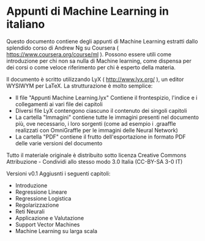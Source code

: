 Appunti di Machine Learning in italiano
========================

Questo documento contiene degli appunti di Machine Learning estratti dallo splendido corso di Andrew Ng su Coursera ( https://www.coursera.org/course/ml ). Possono essere utili come introduzione per chi non sa nulla di Machine learning, come dispensa per dei corsi o come veloce riferimento per chi è esperto della materia.

Il documento è scritto utilizzando LyX ( http://www.lyx.org/ ), un editor WYSIWYM per LaTeX. La strutturazione è molto semplice:
- Il file "Appunti Machine Learning.lyx" Contiene il frontespizio, l'indice e i collegamenti ai vari file dei capitoli
- Diversi file LyX contengono ciascuno il contenuto dei singoli capitoli
- La cartella "Immagini" contiene tutte le immagini presenti nel documento più, ove necessario, i loro sorgenti (come ad esempio i .graaffle realizzati con OmniGraffle per le immagini delle Neural Network)
- La cartella "PDF" contiene il frutto dell'esportazione in formato PDF delle varie versioni del documento

Tutto il materiale originale è distribuito sotto licenza Creative Commons Attribuzione - Condividi allo stesso modo 3.0 Italia (CC-BY-SA 3-0 IT)


Versioni
v0.1
Aggiusnti i seguenti capitoli:
- Introduzione
- Regressione Lineare
- Regressione Logistica
- Regolarizzazione
- Reti Neurali
- Applicazione e Valutazione
- Support Vector Machines
- Machine Learning su larga scala
